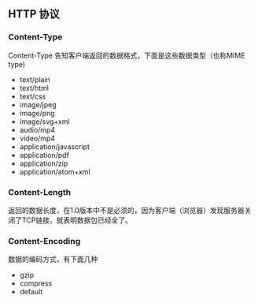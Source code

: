 ## HTTP 协议 


### Content-Type 
Content-Type 告知客户端返回的数据格式，下面是这些数据类型（也称MIME type)

+ text/plain 
+ text/html
+ text/css 
+ image/jpeg 
+ image/png 
+ image/svg+xml
+ audio/mp4
+ video/mp4 
+ application/javascript 
+ application/pdf 
+ application/zip
+ application/atom+xml

### Content-Length 
返回的数据长度，在1.0版本中不是必须的，因为客户端（浏览器）发现服务器关闭了TCP链接，就表明数据包已经全了。

### Content-Encoding 
数据的编码方式，有下面几种

+ gzip 
+ compress
+ default 

